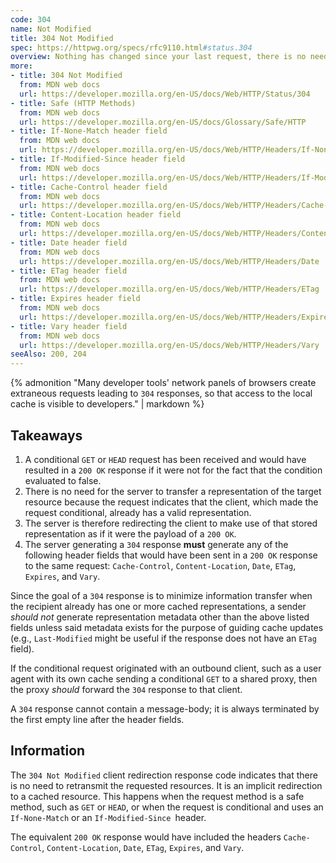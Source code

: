 ```yaml
---
code: 304
name: Not Modified
title: 304 Not Modified
spec: https://httpwg.org/specs/rfc9110.html#status.304
overview: Nothing has changed since your last request, there is no need to retransmit the requested resources.
more:
- title: 304 Not Modified
  from: MDN web docs
  url: https://developer.mozilla.org/en-US/docs/Web/HTTP/Status/304
- title: Safe (HTTP Methods)
  from: MDN web docs
  url: https://developer.mozilla.org/en-US/docs/Glossary/Safe/HTTP
- title: If-None-Match header field
  from: MDN web docs
  url: https://developer.mozilla.org/en-US/docs/Web/HTTP/Headers/If-None-Match
- title: If-Modified-Since header field
  from: MDN web docs
  url: https://developer.mozilla.org/en-US/docs/Web/HTTP/Headers/If-Modified-Since
- title: Cache-Control header field
  from: MDN web docs
  url: https://developer.mozilla.org/en-US/docs/Web/HTTP/Headers/Cache-Control
- title: Content-Location header field
  from: MDN web docs
  url: https://developer.mozilla.org/en-US/docs/Web/HTTP/Headers/Content-Location
- title: Date header field
  from: MDN web docs
  url: https://developer.mozilla.org/en-US/docs/Web/HTTP/Headers/Date
- title: ETag header field
  from: MDN web docs
  url: https://developer.mozilla.org/en-US/docs/Web/HTTP/Headers/ETag
- title: Expires header field
  from: MDN web docs
  url: https://developer.mozilla.org/en-US/docs/Web/HTTP/Headers/Expires
- title: Vary header field
  from: MDN web docs
  url: https://developer.mozilla.org/en-US/docs/Web/HTTP/Headers/Vary
seeAlso: 200, 204
---
```


{% admonition "Many developer tools' network panels of browsers create extraneous requests leading to `304` responses, so that access to the local cache is visible to developers." | markdown %}

## Takeaways

1. A conditional `GET` or `HEAD` request has been received and would have resulted in a `200 OK` response if it were not for the fact that the condition evaluated to false.
1. There is no need for the server to transfer a representation of the target resource because the request indicates that the client, which made the request conditional, already has a valid representation.
1. The server is therefore redirecting the client to make use of that stored representation as if it were the payload of a `200 OK`.
1. The server generating a `304` response **must** generate any of the following header fields that would have been sent in a `200 OK` response to the same request: `Cache-Control`, `Content-Location`, `Date`, `ETag`, `Expires`, and `Vary`.

Since the goal of a `304` response is to minimize information transfer when the recipient already has one or more cached representations, a sender _should not_ generate representation metadata other than the above listed fields unless said metadata exists for the purpose of guiding cache updates (e.g., `Last-Modified` might be useful if the response does not have an `ETag` field).

If the conditional request originated with an outbound client, such as a user agent with its own cache sending a conditional `GET` to a shared proxy, then the proxy _should_ forward the `304` response to that client.

A `304` response cannot contain a message-body; it is always terminated by the first empty line after the header fields.

## Information

The `304 Not Modified` client redirection response code indicates that there is no need to retransmit the requested resources. It is an implicit redirection to a cached resource. This happens when the request method is a safe method, such as `GET` or `HEAD`, or when the request is conditional and uses an `If-None-Match` or an `If-Modified-Since `header.

The equivalent `200 OK` response would have included the headers `Cache-Control`, `Content-Location`, `Date`, `ETag`, `Expires`, and `Vary`.
